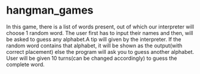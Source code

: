 # hangman_games

In this game, there is a list of words present, out of which our interpreter will choose 1 random word. The user first has to input their names and then, will be asked to guess any alphabet.A tip will given by the interpreter. If the random word contains that alphabet, it will be shown as the output(with correct placement) else the program will ask you to guess another alphabet. User will be given 10 turns(can be changed accordingly) to guess the complete word.
